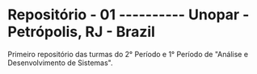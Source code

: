 # Repositório - 01   ----------   Unopar - Petrópolis, RJ - Brazil
Primeiro repositório das turmas do 2° Período e 1° Período de "Análise e Desenvolvimento de Sistemas".
